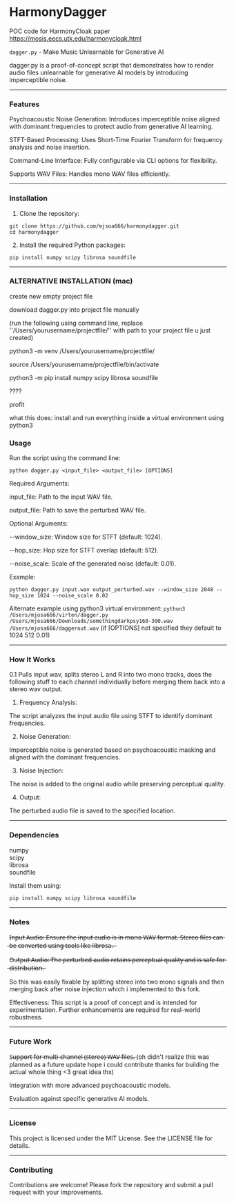 # HarmonyDagger
POC code for HarmonyCloak paper 
https://mosis.eecs.utk.edu/harmonycloak.html

`dagger.py` - Make Music Unlearnable for Generative AI

dagger.py is a proof-of-concept script that demonstrates how to render audio files unlearnable for generative AI models by introducing imperceptible noise.


---

### Features

Psychoacoustic Noise Generation: Introduces imperceptible noise aligned with dominant frequencies to protect audio from generative AI learning.

STFT-Based Processing: Uses Short-Time Fourier Transform for frequency analysis and noise insertion.

Command-Line Interface: Fully configurable via CLI options for flexibility.

Supports WAV Files: Handles mono WAV files efficiently.



---

### Installation

1. Clone the repository:

```
git clone https://github.com/mjsoa666/harmonydagger.git
cd harmonydagger
```



2. Install the required Python packages:

`pip install numpy scipy librosa soundfile`




---

### ALTERNATIVE INSTALLATION (mac)

create new empty project file

download dagger.py into project file manually

(run the following using command line, replace ''/Users/yourusername/projectfile/'' with path to your project file u just created)

python3 -m venv /Users/yourusername/projectfile/

source /Users/yourusername/projectfile/bin/activate

python3 -m pip install numpy scipy librosa soundfile

????

profit

what this does: install and run everything inside a virtual environment using python3


### Usage

Run the script using the command line:

`python dagger.py <input_file> <output_file> [OPTIONS]`

Required Arguments:

input_file: Path to the input WAV file.

output_file: Path to save the perturbed WAV file.


Optional Arguments:

--window_size: Window size for STFT (default: 1024).

--hop_size: Hop size for STFT overlap (default: 512).

--noise_scale: Scale of the generated noise (default: 0.01).


Example:

`python dagger.py input.wav output_perturbed.wav --window_size 2048 --hop_size 1024 --noise_scale 0.02`

Alternate example using python3 virtual environment:
`python3 /Users/mjosa666/virten/dagger.py /Users/mjosa666/Downloads/somethingdarkpsy160-300.wav /Users/mjosa666/daggerout.wav`
(if [OPTIONS] not specified they default to 1024 512 0.01)


---

### How It Works

0.1 Pulls input wav, splits stereo L and R into two mono tracks, does the following stuff to each channel individually before merging them back into a stereo wav output. 


1. Frequency Analysis:

The script analyzes the input audio file using STFT to identify dominant frequencies.



2. Noise Generation:

Imperceptible noise is generated based on psychoacoustic masking and aligned with the dominant frequencies.



3. Noise Injection:

The noise is added to the original audio while preserving perceptual quality.

4. Output:

The perturbed audio file is saved to the specified location.

---

### Dependencies

numpy  
scipy  
librosa  
soundfile  


Install them using:

`pip install numpy scipy librosa soundfile`


---

### Notes

I̶n̶p̶u̶t̶ ̶A̶u̶d̶i̶o̶:̶ ̶E̶n̶s̶u̶r̶e̶ ̶t̶h̶e̶ ̶i̶n̶p̶u̶t̶ ̶a̶u̶d̶i̶o̶ ̶i̶s̶ ̶i̶n̶ ̶m̶o̶n̶o̶ ̶W̶A̶V̶ ̶f̶o̶r̶m̶a̶t̶.̶ ̶S̶t̶e̶r̶e̶o̶ ̶f̶i̶l̶e̶s̶ ̶c̶a̶n̶ ̶b̶e̶ ̶c̶o̶n̶v̶e̶r̶t̶e̶d̶ ̶u̶s̶i̶n̶g̶ ̶t̶o̶o̶l̶s̶ ̶l̶i̶k̶e̶ ̶l̶i̶b̶r̶o̶s̶a̶.̶ ̶

O̶u̶t̶p̶u̶t̶ ̶A̶u̶d̶i̶o̶:̶ ̶T̶h̶e̶ ̶p̶e̶r̶t̶u̶r̶b̶e̶d̶ ̶a̶u̶d̶i̶o̶ ̶r̶e̶t̶a̶i̶n̶s̶ ̶p̶e̶r̶c̶e̶p̶t̶u̶a̶l̶ ̶q̶u̶a̶l̶i̶t̶y̶ ̶a̶n̶d̶ ̶i̶s̶ ̶s̶a̶f̶e̶ ̶f̶o̶r̶ ̶d̶i̶s̶t̶r̶i̶b̶u̶t̶i̶o̶n̶.̶

So this was easily fixable by splitting stereo into two mono signals and then merging back after noise injection which i implemented to this fork.

Effectiveness: This script is a proof of concept and is intended for experimentation. Further enhancements are required for real-world robustness.



---

### Future Work

S̶u̶p̶p̶o̶r̶t̶ ̶f̶o̶r̶ ̶m̶u̶l̶t̶i̶-̶c̶h̶a̶n̶n̶e̶l̶ ̶(̶s̶t̶e̶r̶e̶o̶)̶ ̶W̶A̶V̶ ̶f̶i̶l̶e̶s̶.̶ 
(oh didn't realize this was planned as a future update hope i could contribute thanks for building the actual whole thing <3 great idea thx)

Integration with more advanced psychoacoustic models.

Evaluation against specific generative AI models.



---

### License

This project is licensed under the MIT License. See the LICENSE file for details.


---

### Contributing

Contributions are welcome! Please fork the repository and submit a pull request with your improvements.





